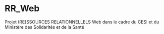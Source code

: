 # RR_Web
Projet (RE)SSOURCES RELATIONNELLELS Web dans le cadre du CESI et du Ministère des Solidarités et de la Santé
